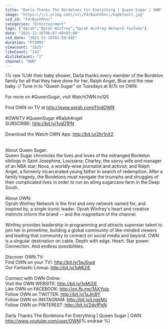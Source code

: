 ```yaml
---
title: "Darla Thanks The Bordelons For Everything | Queen Sugar | OWN"
image: "https:\/\/i.ytimg.com\/vi\/F4rBuxhhhnc\/hqdefault.jpg"
vid_id: "F4rBuxhhhnc"
categories: "Entertainment"
tags: ["Oprah","Oprah Winfrey","Oprah Winfrey Network YouTube"]
date: "2021-11-10T06:07:49+03:00"
vid_date: "2021-11-10T01:59:49Z"
duration: "PT3M9S"
viewcount: "1625"
likeCount: "142"
dislikeCount: "2"
channel: "OWN"
---
```

{% raw %}At their baby shower, Darla thanks every member of the Bordelon family for all that they have done for her, Ralph Angel, Blue and the new baby. // Tune in to “Queen Sugar” on Tuesdays at 8/7c on OWN.<br /><br />For more on #QueenSugar, visit WatchOWN.tv/QS<br /><br />Find OWN on TV at <a rel="nofollow" target="blank" href="http://www.oprah.com/FindOWN">http://www.oprah.com/FindOWN</a><br /><br />#OWNTV #QueenSugar #RalphAngel<br />SUBSCRIBE: <a rel="nofollow" target="blank" href="http://bit.ly/1vqD1PN">http://bit.ly/1vqD1PN</a><br /><br />Download the Watch OWN App: <a rel="nofollow" target="blank" href="http://bit.ly/2hr1nX2">http://bit.ly/2hr1nX2</a><br /><br /><br />About Queen Sugar:<br />Queen Sugar chronicles the lives and loves of the estranged Bordelon siblings in Saint Josephine, Louisiana: Charley, the savvy wife and manager of an NBA star; Nova, a worldly-wise journalist and activist; and Ralph Angel, a formerly incarcerated young father in search of redemption. After a family tragedy, the Bordelons must navigate the triumphs and struggles of their complicated lives in order to run an ailing sugarcane farm in the Deep South. <br /><br />About OWN:<br />Oprah Winfrey Network is the first and only network named for, and inspired by, a single iconic leader. Oprah Winfrey's heart and creative instincts inform the brand -- and the magnetism of the channel.<br /><br />Winfrey provides leadership in programming and attracts superstar talent to join her in primetime, building a global community of like-minded viewers and leading that community to connect on social media and beyond. OWN is a singular destination on cable. Depth with edge. Heart. Star power. Connection. And endless possibilities.<br /><br />Discover OWN TV:<br />Find OWN on your TV!: <a rel="nofollow" target="blank" href="http://bit.ly/1wJ0ugI">http://bit.ly/1wJ0ugI</a><br />Our Fantastic Lineup: <a rel="nofollow" target="blank" href="http://bit.ly/1qMi2jE">http://bit.ly/1qMi2jE</a><br /><br />Connect with OWN Online:<br />Visit the OWN WEBSITE: <a rel="nofollow" target="blank" href="http://bit.ly/1qMi2jE">http://bit.ly/1qMi2jE</a><br />Like OWN on FACEBOOK: <a rel="nofollow" target="blank" href="http://on.fb.me/1AXYujp">http://on.fb.me/1AXYujp</a><br />Follow OWN on TWITTER: <a rel="nofollow" target="blank" href="http://bit.ly/1sJin8Y">http://bit.ly/1sJin8Y</a><br />Follow OWN on INSTAGRAM: <a rel="nofollow" target="blank" href="http://bit.ly/LnqzMz">http://bit.ly/LnqzMz</a><br />Follow OWN on PINTEREST: <a rel="nofollow" target="blank" href="http://bit.ly/2dvfPeN">http://bit.ly/2dvfPeN</a><br /><br />Darla Thanks The Bordelons For Everything | Queen Sugar | OWN<br /><a rel="nofollow" target="blank" href="http://www.youtube.com/user/OWN">http://www.youtube.com/user/OWN</a>{% endraw %}
